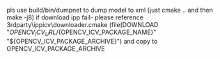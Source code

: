 pls use  build/bin/dumpnet to dump model to xml
(just cmake .. and then make -j8)
if download ipp fail-  please reference 3rdparty\ippicv\downloader.cmake (file(DOWNLOAD "${OPENCV_ICV_URL}/${OPENCV_ICV_PACKAGE_NAME}" "${OPENCV_ICV_PACKAGE_ARCHIVE}")
and copy to OPENCV_ICV_PACKAGE_ARCHIVE
